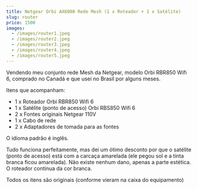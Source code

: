 ```yaml
---
title: Netgear Orbi AX6000 Rede Mesh (1 x Roteador + 1 x Satélite)
slug: router
price: 1500
images:
  - /images/router1.jpeg
  - /images/router2.jpeg
  - /images/router3.jpeg
  - /images/router4.jpeg
  - /images/router5.jpeg
---
```


Vendendo meu conjunto rede Mesh da Netgear, modelo Orbi RBR850 Wifi 6, comprado no Canadá e que usei no Brasil por alguns meses.

Itens que acompanham:
- 1 x Roteador Orbi RBR850 Wifi 6
- 1 x Satélite (ponto de acesso) Orbi RBS850 Wifi 6
- 2 x Fontes originais Netgear 110V
- 1 x Cabo de rede
- 2 x Adaptadores de tomada para as fontes

O idioma padrão é inglês.

Tudo funciona perfeitamente, mas dei um ótimo desconto por que o satélite (ponto de acesso) está com a carcaça amarelada (ele pegou sol e a tinta branca ficou amarelada). Não existe nenhum dano, apenas a parte estética. O roteador continua da cor branca.

Todos os itens são originais (conforme vieram na caixa do equipamento)
